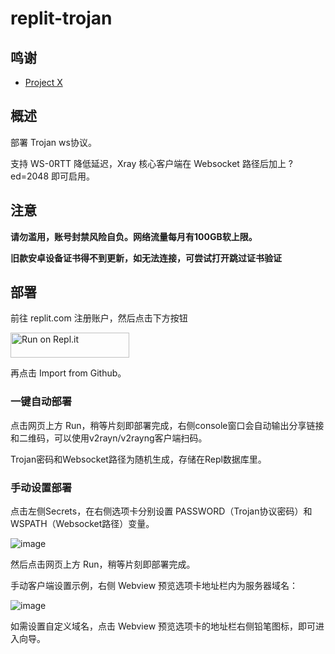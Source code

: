 # replit-trojan

## 鸣谢

- [Project X](https://github.com/XTLS/Xray-core)

## 概述

部署 Trojan ws协议。

支持 WS-0RTT 降低延迟，Xray 核心客户端在 Websocket 路径后加上 ?ed=2048 即可启用。

## 注意

 **请勿滥用，账号封禁风险自负。网络流量每月有100GB软上限。**
 
 **旧款安卓设备证书得不到更新，如无法连接，可尝试打开跳过证书验证**

## 部署
 
前往 replit.com 注册账户，然后点击下方按钮

<a href="https://repl.it/github/wy580477/replittrojan">
  <img alt="Run on Repl.it" src="https://repl.it/badge/githb/andbruibm/reader-replit" style="height: 40px; width: 190px;" />
</a>

再点击 Import from Github。

### 一键自动部署

点击网页上方 Run，稍等片刻即部署完成，右侧console窗口会自动输出分享链接和二维码，可以使用v2rayn/v2rayng客户端扫码。

Trojan密码和Websocket路径为随机生成，存储在Repl数据库里。

### 手动设置部署

点击左侧Secrets，在右侧选项卡分别设置 PASSWORD（Trojan协议密码）和 WSPATH（Websocket路径）变量。

![image](https://user-images.githubusercontent.com/98247050/205805317-349f4814-5d1b-4fba-8d53-7de12a7f1810.png)

然后点击网页上方 Run，稍等片刻即部署完成。

手动客户端设置示例，右侧 Webview 预览选项卡地址栏内为服务器域名：

![image](https://user-images.githubusercontent.com/98247050/205805711-75a6ddcf-20c6-4e2c-a90a-05dc979ade45.png)

如需设置自定义域名，点击 Webview 预览选项卡的地址栏右侧铅笔图标，即可进入向导。



